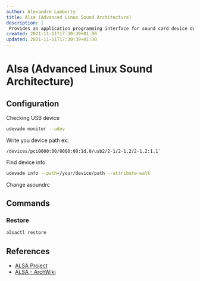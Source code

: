 ```yaml
---
author: Alexandre Lamberty
title: Alsa (Advanced Linux Sound Architecture)
description: |
 Provides an application programming interface for sound card device drivers
created: 2021-11-11T17:30:39+01:00
updated: 2021-11-11T17:30:39+01:00
---
```

# Alsa (Advanced Linux Sound Architecture)

## Configuration

Checking USB device

```bash
udevadm monitor --udev
```

Write you device path ex:

```
/devices/pci0000:00/0000:00:1d.0/usb2/2-1/2-1.2/2-1.2:1.1`
```

Find device info

```bash
udevadm info --path=/your/device/path --attribute-walk
```

Change asoundrc

## Commands 

### Restore

```bash
alsactl restore
```

## References

- [ALSA Project](https://www.alsa-project.org)
- [ALSA - ArchWiki](https://wiki.archlinux.org/title/Advanced_Linux_Sound_Architecture)
